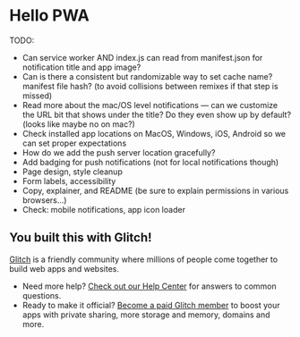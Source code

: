 # Hello PWA

TODO:
 - Can service worker AND index.js can read from manifest.json for notification title and app image?
 - Can is there a consistent but randomizable way to set cache name? manifest file hash? (to avoid collisions between remixes if that step is missed)
 - Read more about the mac/OS level notifications — can we customize the URL bit that shows under the title? Do they even show up by default? (looks like maybe no on mac?)
 - Check installed app locations on MacOS, Windows, iOS, Android so we can set proper expectations
 - How do we add the push server location gracefully?
 - Add badging for push notifications (not for local notifications though)
 - Page design, style cleanup
 - Form labels, accessibility
 - Copy, explainer, and README (be sure to explain permissions in various browsers...)
 - Check: mobile notifications, app icon loader


## You built this with Glitch!

[Glitch](https://glitch.com) is a friendly community where millions of people come together to build web apps and websites.

- Need more help? [Check out our Help Center](https://help.glitch.com/) for answers to common questions.
- Ready to make it official? [Become a paid Glitch member](https://glitch.com/pricing) to boost your apps with private sharing, more storage and memory, domains and more.
